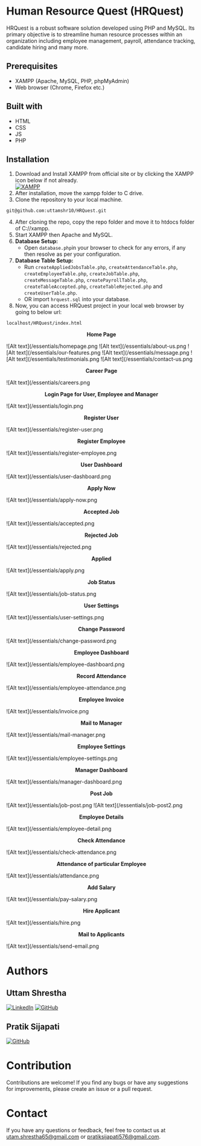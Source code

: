 # Human Resource Quest (HRQuest)
HRQuest is a robust software solution developed using PHP and MySQL. Its primary objective is to streamline human resource processes within an organization including employee management, payroll, attendance tracking, candidate hiring and many more.

## Prerequisites
- XAMPP (Apache, MySQL, PHP, phpMyAdmin)
- Web browser (Chrome, Firefox etc.)

## Built with
- HTML
- CSS
- JS
- PHP

## Installation
1. Download and Install XAMPP from official site or by clicking the XAMPP icon below if not already.
   <br>[![XAMPP](https://raw.githubusercontent.com/rdecarlo73/icons/master/xampp.ico)](https://www.apachefriends.org/download.html)
2. After installation, move the xampp folder to C drive.
3. Clone the repository to your local machine.
```
git@github.com:uttamshr10/HRQuest.git
```
4. After cloning the repo, copy the repo folder and move it to htdocs folder of C://xampp.
5. Start XAMPP then Apache and MySQL.
6. **Database Setup:**
   - Open `database.php`in your browser to check for any errors, if any then resolve as per your configuration.
7. **Database Table Setup:**
   - Run `createAppliedJobsTable.php`, `createAttendanceTable.php`, `createEmployeeTable.php`, `createJobTable.php`, `createMessageTable.php`,
     `createPayrollTable.php`, `createTableAccepted.php`, `createTableRejected.php` and `createUserTable.php`.
   - OR import `hrquest.sql` into your database.
8. Now, you can access HRQuest project in your local web browser by going to below url:
```
localhost/HRQuest/index.html
```
<p align="center"><b>Home Page</b></p>
![Alt text](/essentials/homepage.png
![Alt text](/essentials/about-us.png
![Alt text](/essentials/our-features.png
![Alt text](/essentials/message.png
![Alt text](/essentials/testimonials.png
![Alt text](/essentials/contact-us.png
<p align="center"><b>Career Page</b></p>
![Alt text](/essentials/careers.png
<p align="center"><b>Login Page for User, Employee and Manager</b></p>
![Alt text](/essentials/login.png
<p align="center"><b>Register User</b></p>
![Alt text](/essentials/register-user.png
<p align="center"><b>Register Employee</b></p>
![Alt text](/essentials/register-employee.png
<p align="center"><b>User Dashboard</b></p>
![Alt text](/essentials/user-dashboard.png
<p align="center"><b>Apply Now</b></p>
![Alt text](/essentials/apply-now.png
<p align="center"><b>Accepted Job</b></p>
![Alt text](/essentials/accepted.png
<p align="center"><b>Rejected Job</b></p>
![Alt text](/essentials/rejected.png
<p align="center"><b>Applied</b></p>
![Alt text](/essentials/apply.png
<p align="center"><b>Job Status</b></p>
![Alt text](/essentials/job-status.png
<p align="center"><b>User Settings</b></p>
![Alt text](/essentials/user-settings.png
<p align="center"><b>Change Password</b></p>
![Alt text](/essentials/change-password.png
<p align="center"><b>Employee Dashboard</b></p>
![Alt text](/essentials/employee-dashboard.png
<p align="center"><b>Record Attendance</b></p>
![Alt text](/essentials/employee-attendance.png
<p align="center"><b>Employee Invoice</b></p>
![Alt text](/essentials/invoice.png
<p align="center"><b>Mail to Manager</b></p>
![Alt text](/essentials/mail-manager.png
<p align="center"><b>Employee Settings</b></p>
![Alt text](/essentials/employee-settings.png
<p align="center"><b>Manager Dashboard</b></p>
![Alt text](/essentials/manager-dashboard.png
<p align="center"><b>Post Job</b></p>
![Alt text](/essentials/job-post.png
![Alt text](/essentials/job-post2.png
<p align="center"><b>Employee Details</b></p>
![Alt text](/essentials/employee-detail.png
<p align="center"><b>Check Attendance</b></p>
![Alt text](/essentials/check-attendance.png
<p align="center"><b>Attendance of particular Employee</b></p>
![Alt text](/essentials/attendance.png
<p align="center"><b>Add Salary</b></p>
![Alt text](/essentials/pay-salary.png
<p align="center"><b>Hire Applicant</b></p>
![Alt text](/essentials/hire.png
<p align="center"><b>Mail to Applicants</b></p>
![Alt text](/essentials/send-email.png

# Authors

## Uttam Shrestha
[![LinkedIn](https://img.shields.io/badge/-LinkedIn-blue?style=flat-square&logo=linkedin&logoColor=white)](www.linkedin.com/in/uttamshr)
[![GitHub](https://img.shields.io/badge/GitHub-%23121011.svg?style=for-the-badge&logo=github&logoColor=white)](https://github.com/uttamshr10)

## Pratik Sijapati
[![GitHub](https://img.shields.io/badge/GitHub-%23121011.svg?style=for-the-badge&logo=github&logoColor=white)](https://github.com/pratiksijapati)

# Contribution
Contributions are welcome! If you find any bugs or have any suggestions for improvements, please create an issue or a pull request.

# Contact
If you have any questions or feedback, feel free to contact us at utam.shrestha65@gmail.com or pratiksijapati576@gmail.com.
